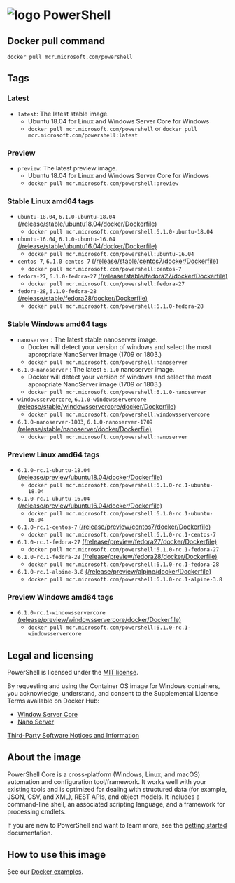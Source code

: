 # ![logo][] PowerShell

[logo]: https://raw.githubusercontent.com/PowerShell/PowerShell/master/assets/ps_black_64.svg?sanitize=true

## Docker pull command

`docker pull mcr.microsoft.com/powershell`

## Tags

### Latest

* `latest`: The latest stable image.
  * Ubuntu 18.04 for Linux and Windows Server Core for Windows
  * `docker pull mcr.microsoft.com/powershell` or `docker pull mcr.microsoft.com/powershell:latest`

### Preview

* `preview`: The latest preview image.
  * Ubuntu 18.04 for Linux and Windows Server Core for Windows
  * `docker pull mcr.microsoft.com/powershell:preview`

### Stable Linux amd64 tags

* `ubuntu-18.04`, `6.1.0-ubuntu-18.04` [(/release/stable/ubuntu18.04/docker/Dockerfile)][ubuntu-18.04-stable]
  * `docker pull mcr.microsoft.com/powershell:6.1.0-ubuntu-18.04`
* `ubuntu-16.04`, `6.1.0-ubuntu-16.04` [(/release/stable/ubuntu16.04/docker/Dockerfile)][ubuntu-16.04-stable]
  * `docker pull mcr.microsoft.com/powershell:ubuntu-16.04`
* `centos-7`, `6.1.0-centos-7` [(/release/stable/centos7/docker/Dockerfile)][centos-7-stable]
  * `docker pull mcr.microsoft.com/powershell:centos-7`
* `fedora-27`, `6.1.0-fedora-27` [(/release/stable/fedora27/docker/Dockerfile)][fedora-27-stable]
  * `docker pull mcr.microsoft.com/powershell:fedora-27`
* `fedora-28`, `6.1.0-fedora-28` [(/release/stable/fedora28/docker/Dockerfile)][fedora-28-stable]
  * `docker pull mcr.microsoft.com/powershell:6.1.0-fedora-28`

[ubuntu-16.04-stable]:https://github.com/PowerShell/PowerShell-Docker/blob/master/release/stable/ubuntu16.04/docker/Dockerfile
[centos-7-stable]:https://github.com/PowerShell/PowerShell-Docker/blob/master/release/stable/centos7/docker/Dockerfile
[fedora-27-stable]:https://github.com/PowerShell/PowerShell-Docker/blob/master/release/stable/fedora27/docker/Dockerfile
[ubuntu-18.04-stable]:https://github.com/PowerShell/PowerShell-Docker/blob/master/release/stable/ubuntu18.04/docker/Dockerfile
[fedora-28-stable]:https://github.com/PowerShell/PowerShell-Docker/blob/master/release/stable/fedora28/docker/Dockerfile

### Stable Windows amd64 tags

* `nanoserver` : The latest stable nanoserver image.
  * Docker will detect your version of windows and select the most appropriate NanoServer image (1709 or 1803.)
  * `docker pull mcr.microsoft.com/powershell:nanoserver`
* `6.1.0-nanoserver` : The latest `6.1.0` nanoserver image.
  * Docker will detect your version of windows and select the most appropriate NanoServer image (1709 or 1803.)
  * `docker pull mcr.microsoft.com/powershell:6.1.0-nanoserver`
* `windowsservercore`, `6.1.0-windowsservercore` [(release/stable/windowsservercore/docker/Dockerfile)][winsrvcore-stable]
  * `docker pull mcr.microsoft.com/powershell:windowsservercore`
* `6.1.0-nanoserver-1803`, `6.1.0-nanoserver-1709` [(release/stable/nanoserver/docker/Dockerfile)][nano-stable]
  * `docker pull mcr.microsoft.com/powershell:nanoserver`

[winsrvcore-stable]:https://github.com/PowerShell/PowerShell-Docker/blob/master/release/stable/windowsservercore/docker/Dockerfile
[nano-stable]:https://github.com/PowerShell/PowerShell-Docker/blob/master/release/stable/nanoserver/docker/Dockerfile

### Preview Linux amd64 tags

* `6.1.0-rc.1-ubuntu-18.04` [(/release/preview/ubuntu18.04/docker/Dockerfile)][ubuntu-18.04-preview]
  * `docker pull mcr.microsoft.com/powershell:6.1.0-rc.1-ubuntu-18.04`
* `6.1.0-rc.1-ubuntu-16.04` [(/release/preview/ubuntu16.04/docker/Dockerfile)][ubuntu-16.04-preview]
  * `docker pull mcr.microsoft.com/powershell:6.1.0-rc.1-ubuntu-16.04`
* `6.1.0-rc.1-centos-7` [(/release/preview/centos7/docker/Dockerfile)][centos-7-preview]
  * `docker pull mcr.microsoft.com/powershell:6.1.0-rc.1-centos-7`
* `6.1.0-rc.1-fedora-27` [(/release/preview/fedora27/docker/Dockerfile)][fedora-27-preview]
  * `docker pull mcr.microsoft.com/powershell:6.1.0-rc.1-fedora-27`
* `6.1.0-rc.1-fedora-28` [(/release/preview/fedora28/docker/Dockerfile)][fedora-28-preview]
  * `docker pull mcr.microsoft.com/powershell:6.1.0-rc.1-fedora-28`
* `6.1.0-rc.1-alpine-3.8` [(/release/preview/alpine/docker/Dockerfile)][alpine-preview]
  * `docker pull mcr.microsoft.com/powershell:6.1.0-rc.1-alpine-3.8`

[ubuntu-18.04-preview]:https://github.com/PowerShell/PowerShell-Docker/blob/master/release/preview/ubuntu18.04/docker/Dockerfile
[ubuntu-16.04-preview]:https://github.com/PowerShell/PowerShell-Docker/blob/master/release/preview/ubuntu16.04/docker/Dockerfile
[centos-7-preview]:https://github.com/PowerShell/PowerShell-Docker/blob/master/release/preview/centos7/docker/Dockerfile
[fedora-27-preview]:https://github.com/PowerShell/PowerShell-Docker/blob/master/release/preview/fedora27/docker/Dockerfile
[fedora-28-preview]:https://github.com/PowerShell/PowerShell-Docker/blob/master/release/preview/fedora28/docker/Dockerfile
[alpine-preview]:https://github.com/PowerShell/PowerShell-Docker/blob/master/release/preview/alpine/docker/Dockerfile

### Preview Windows amd64 tags

* `6.1.0-rc.1-windowsservercore` [(release/preview/windowsservercore/docker/Dockerfile)][winsrvcore-preview]
  * `docker pull mcr.microsoft.com/powershell:6.1.0-rc.1-windowsservercore`

[winsrvcore-preview]:https://github.com/PowerShell/PowerShell-Docker/blob/master/release/preview/windowsservercore/docker/Dockerfile
[nano-preview]:https://github.com/PowerShell/PowerShell-Docker/blob/master/release/preview/nanoserver/docker/Dockerfile

## Legal and licensing

PowerShell is licensed under the [MIT license][].

[MIT license]: https://github.com/PowerShell/PowerShell/tree/master/LICENSE.txt

By requesting and using the Container OS image for Windows containers, you acknowledge, understand, and consent to the Supplemental License Terms available on Docker Hub:

* [Window Server Core](https://hub.docker.com/r/microsoft/windowsservercore/)
* [Nano Server](https://hub.docker.com/r/microsoft/nanoserver/)

[Third-Party Software Notices and Information](https://github.com/PowerShell/PowerShell/blob/master/ThirdPartyNotices.txt)

## About the image

PowerShell Core is a cross-platform (Windows, Linux, and macOS) automation and configuration tool/framework. It works well with your existing tools and is optimized
for dealing with structured data (for example, JSON, CSV, and XML), REST APIs, and object models.
It includes a command-line shell, an associated scripting language, and a framework for processing cmdlets.

If you are new to PowerShell and want to learn more, see the [getting started][] documentation.

[getting started]: https://github.com/PowerShell/PowerShell/tree/master/docs/learning-powershell

## How to use this image

See our [Docker examples](https://github.com/PowerShell/PowerShell/tree/master/docker#examples).
